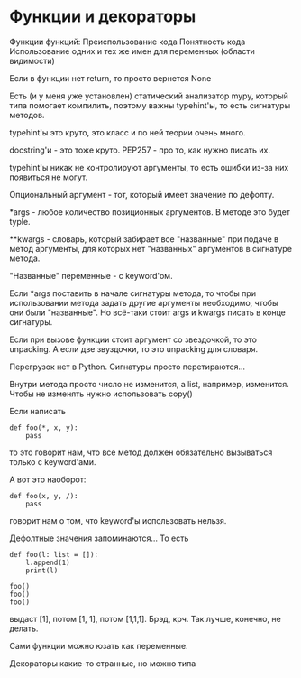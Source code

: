 # Функции и декораторы

Функции функций:
    Преиспользование кода
    Понятность кода
    Использование одних и тех же имен для переменных (области видимости)

Если в функции нет return, то просто вернется None

Есть (и у меня уже установлен) статический анализатор mypy, который типа помогает компилить, поэтому важны typehint'ы, то есть сигнатуры методов.

typehint'ы это круто, это класс и по ней теории очень много.

docstring'и - это тоже круто. PEP257 - про то, как нужно писать их.

typehint'ы никак не контролируют аргументы, то есть ошибки из-за них появиться не могут.

Опциональный аргумент - тот, который имеет значение по дефолту.

*args - любое количество позиционных аргументов. В методе это будет typle.

**kwargs - словарь, который забирает все "названные" при подаче в метод аргументы, для которых нет "названных" аргументов в сигнатуре метода. 

"Названные" переменные - с keyword'ом.

Если *args поставить в начале сигнатуры метода, то чтобы при использовании метода задать другие аргументы необходимо, чтобы они были "названные". Но всё-таки стоит args и kwargs писать в конце сигнатуры.

Если при вызове функции стоит аргумент со звездочкой, то это unpacking.
А если две звуздочки, то это unpacking для словаря.

Перегрузок нет в Python. Сигнатуры просто перетираются...

Внутри метода просто число не изменится, а list, например, изменится. Чтобы не изменять нужно использовать copy()

Если написать 

```
def foo(*, x, y):
    pass
```
то это говорит нам, что все метод должен обязательно вызываться только с keyword'ами.

А вот это наоборот:

```
def foo(x, y, /):
    pass
```
говорит нам о том, что keyword'ы использовать нельзя.

Дефолтные значения запоминаются... То есть 

```
def foo(l: list = []):
    l.append(1)
    print(l)
    
foo()
foo()
foo()
```
выдаст [1], потом [1, 1], потом [1,1,1]. Брэд, крч. Так лучше, конечно, не делать.

Сами функции можно юзать как переменные.

Декораторы какие-то странные, но можно типа 
